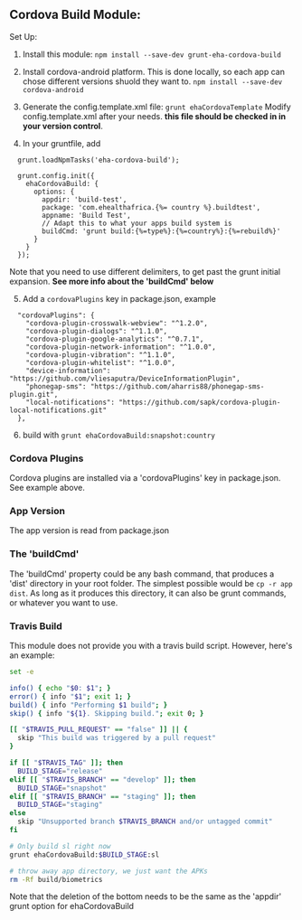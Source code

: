 Cordova Build Module:
-----

Set Up:

1. Install this module:
`npm install --save-dev grunt-eha-cordova-build`

2. Install cordova-android platform. This is done locally,
so each app can chose different versions shuold they want to.
`npm install --save-dev cordova-android`

3. Generate the config.template.xml file:
`grunt ehaCordovaTemplate`
Modify config.template.xml after your needs. **this file should be checked in in your version control**.

4. In your gruntfile, add
```
  grunt.loadNpmTasks('eha-cordova-build');

  grunt.config.init({
    ehaCordovaBuild: {
      options: {
        appdir: 'build-test',
        package: 'com.ehealthafrica.{%= country %}.buildtest',
        appname: 'Build Test',
        // Adapt this to what your apps build system is
        buildCmd: 'grunt build:{%=type%}:{%=country%}:{%=rebuild%}'
      }
    }
  });
```
Note that you need to use different delimiters, to get past the grunt initial expansion.
**See more info about the 'buildCmd' below**

5. Add a `cordovaPlugins` key in package.json, example
```
  "cordovaPlugins": {
    "cordova-plugin-crosswalk-webview": "^1.2.0",
    "cordova-plugin-dialogs": "^1.1.0",
    "cordova-plugin-google-analytics": "^0.7.1",
    "cordova-plugin-network-information": "^1.0.0",
    "cordova-plugin-vibration": "^1.1.0",
    "cordova-plugin-whitelist": "^1.0.0",
    "device-information": "https://github.com/vliesaputra/DeviceInformationPlugin",
    "phonegap-sms": "https://github.com/aharris88/phonegap-sms-plugin.git",
    "local-notifications": "https://github.com/sapk/cordova-plugin-local-notifications.git"
  },
```

6. build with `grunt ehaCordovaBuild:snapshot:country`

### Cordova Plugins

Cordova plugins are installed via a 'cordovaPlugins' key in package.json. See example above.

### App Version

The app version is read from package.json

### The 'buildCmd'

The 'buildCmd' property could be any bash command, that produces a 'dist' directory in your root folder.
The simplest possible would be `cp -r app dist`. As long as it produces this directory, it can also be grunt commands, or whatever you want to use.

### Travis Build

This module does not provide you with a travis build script. However, here's an example:


```bash
set -e

info() { echo "$0: $1"; }
error() { info "$1"; exit 1; }
build() { info "Performing $1 build"; }
skip() { info "${1}. Skipping build."; exit 0; }

[[ "$TRAVIS_PULL_REQUEST" == "false" ]] || {
  skip "This build was triggered by a pull request"
}

if [[ "$TRAVIS_TAG" ]]; then
  BUILD_STAGE="release"
elif [[ "$TRAVIS_BRANCH" == "develop" ]]; then
  BUILD_STAGE="snapshot"
elif [[ "$TRAVIS_BRANCH" == "staging" ]]; then
  BUILD_STAGE="staging"
else
  skip "Unsupported branch $TRAVIS_BRANCH and/or untagged commit"
fi

# Only build sl right now
grunt ehaCordovaBuild:$BUILD_STAGE:sl

# throw away app directory, we just want the APKs
rm -Rf build/biometrics
```

Note that the deletion of the bottom needs to be the same as the 'appdir' grunt option for ehaCordovaBuild

